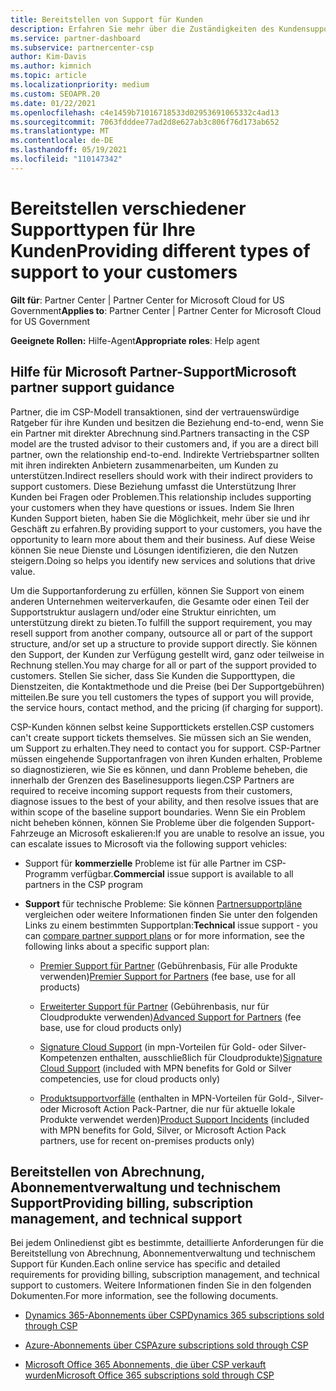 ```yaml
---
title: Bereitstellen von Support für Kunden
description: Erfahren Sie mehr über die Zuständigkeiten des Kundensupports für Partner im CSP-Programm. Enthält Informationen zur Unterstützung von Abrechnungs-, Abonnementverwaltungs- und technischen Problemen.
ms.service: partner-dashboard
ms.subservice: partnercenter-csp
author: Kim-Davis
ms.author: kimnich
ms.topic: article
ms.localizationpriority: medium
ms.custom: SEOAPR.20
ms.date: 01/22/2021
ms.openlocfilehash: c4e1459b71016718533d02953691065332c4ad13
ms.sourcegitcommit: 7063fdddee77ad2d8e627ab3c806f76d173ab652
ms.translationtype: MT
ms.contentlocale: de-DE
ms.lasthandoff: 05/19/2021
ms.locfileid: "110147342"
---
```

# <a name="providing-different-types-of-support-to-your-customers"></a><span data-ttu-id="54b9d-104">Bereitstellen verschiedener Supporttypen für Ihre Kunden</span><span class="sxs-lookup"><span data-stu-id="54b9d-104">Providing different types of support to your customers</span></span>

<span data-ttu-id="54b9d-105">**Gilt für**: Partner Center | Partner Center for Microsoft Cloud for US Government</span><span class="sxs-lookup"><span data-stu-id="54b9d-105">**Applies to**: Partner Center | Partner Center for Microsoft Cloud for US Government</span></span>

<span data-ttu-id="54b9d-106">**Geeignete Rollen:** Hilfe-Agent</span><span class="sxs-lookup"><span data-stu-id="54b9d-106">**Appropriate roles**: Help agent</span></span>

## <a name="microsoft-partner-support-guidance"></a><span data-ttu-id="54b9d-107">Hilfe für Microsoft Partner-Support</span><span class="sxs-lookup"><span data-stu-id="54b9d-107">Microsoft partner support guidance</span></span>

<span data-ttu-id="54b9d-108">Partner, die im CSP-Modell transaktionen, sind der vertrauenswürdige Ratgeber für ihre Kunden und besitzen die Beziehung end-to-end, wenn Sie ein Partner mit direkter Abrechnung sind.</span><span class="sxs-lookup"><span data-stu-id="54b9d-108">Partners transacting in the CSP model are the trusted advisor to their customers and, if you are a direct bill partner, own the relationship end-to-end.</span></span> <span data-ttu-id="54b9d-109">Indirekte Vertriebspartner sollten mit ihren indirekten Anbietern zusammenarbeiten, um Kunden zu unterstützen.</span><span class="sxs-lookup"><span data-stu-id="54b9d-109">Indirect resellers should work with their indirect providers to support customers.</span></span> <span data-ttu-id="54b9d-110">Diese Beziehung umfasst die Unterstützung Ihrer Kunden bei Fragen oder Problemen.</span><span class="sxs-lookup"><span data-stu-id="54b9d-110">This relationship includes supporting your customers when they have questions or issues.</span></span> <span data-ttu-id="54b9d-111">Indem Sie Ihren Kunden Support bieten, haben Sie die Möglichkeit, mehr über sie und ihr Geschäft zu erfahren.</span><span class="sxs-lookup"><span data-stu-id="54b9d-111">By providing support to your customers, you have the opportunity to learn more about them and their business.</span></span> <span data-ttu-id="54b9d-112">Auf diese Weise können Sie neue Dienste und Lösungen identifizieren, die den Nutzen steigern.</span><span class="sxs-lookup"><span data-stu-id="54b9d-112">Doing so helps you identify new services and solutions that drive value.</span></span>

<span data-ttu-id="54b9d-113">Um die Supportanforderung zu erfüllen, können Sie Support von einem anderen Unternehmen weiterverkaufen, die Gesamte oder einen Teil der Supportstruktur auslagern und/oder eine Struktur einrichten, um unterstützung direkt zu bieten.</span><span class="sxs-lookup"><span data-stu-id="54b9d-113">To fulfill the support requirement, you may resell support from another company, outsource all or part of the support structure, and/or set up a structure to provide support directly.</span></span> <span data-ttu-id="54b9d-114">Sie können den Support, der Kunden zur Verfügung gestellt wird, ganz oder teilweise in Rechnung stellen.</span><span class="sxs-lookup"><span data-stu-id="54b9d-114">You may charge for all or part of the support provided to customers.</span></span> <span data-ttu-id="54b9d-115">Stellen Sie sicher, dass Sie Kunden die Supporttypen, die Dienstzeiten, die Kontaktmethode und die Preise (bei Der Supportgebühren) mitteilen.</span><span class="sxs-lookup"><span data-stu-id="54b9d-115">Be sure you tell customers the types of support you will provide, the service hours, contact method, and the pricing (if charging for support).</span></span>

<span data-ttu-id="54b9d-116">CSP-Kunden können selbst keine Supporttickets erstellen.</span><span class="sxs-lookup"><span data-stu-id="54b9d-116">CSP customers can't create support tickets themselves.</span></span> <span data-ttu-id="54b9d-117">Sie müssen sich an Sie wenden, um Support zu erhalten.</span><span class="sxs-lookup"><span data-stu-id="54b9d-117">They need to contact you for support.</span></span> <span data-ttu-id="54b9d-118">CSP-Partner müssen eingehende Supportanfragen von ihren Kunden erhalten, Probleme so diagnostizieren, wie Sie es können, und dann Probleme beheben, die innerhalb der Grenzen des Baselinesupports liegen.</span><span class="sxs-lookup"><span data-stu-id="54b9d-118">CSP Partners are required to receive incoming support requests from their customers, diagnose issues to the best of your ability, and then resolve issues that are within scope of the baseline support boundaries.</span></span> <span data-ttu-id="54b9d-119">Wenn Sie ein Problem nicht beheben können, können Sie Probleme über die folgenden Support-Fahrzeuge an Microsoft eskalieren:</span><span class="sxs-lookup"><span data-stu-id="54b9d-119">If you are unable to resolve an issue, you can escalate issues to Microsoft via the following support vehicles:</span></span>

- <span data-ttu-id="54b9d-120">Support für **kommerzielle** Probleme ist für alle Partner im CSP-Programm verfügbar.</span><span class="sxs-lookup"><span data-stu-id="54b9d-120">**Commercial** issue support is available to all partners in the CSP program</span></span>

- <span data-ttu-id="54b9d-121">**Support** für technische Probleme: Sie können [Partnersupportpläne](https://partner.microsoft.com/support/partnersupport) vergleichen oder weitere Informationen finden Sie unter den folgenden Links zu einem bestimmten Supportplan:</span><span class="sxs-lookup"><span data-stu-id="54b9d-121">**Technical** issue support - you can [compare partner support plans](https://partner.microsoft.com/support/partnersupport) or for more information, see the following links  about a specific support plan:</span></span>

  - <span data-ttu-id="54b9d-122">[Premier Support für Partner](https://partner.microsoft.com/support/microsoft-services-premier-support) (Gebührenbasis, Für alle Produkte verwenden)</span><span class="sxs-lookup"><span data-stu-id="54b9d-122">[Premier Support for Partners](https://partner.microsoft.com/support/microsoft-services-premier-support) (fee base, use for all products)</span></span>

  - <span data-ttu-id="54b9d-123">[Erweiterter Support für Partner](https://partner.microsoft.com/support/advanced-cloud-support) (Gebührenbasis, nur für Cloudprodukte verwenden)</span><span class="sxs-lookup"><span data-stu-id="54b9d-123">[Advanced Support for Partners](https://partner.microsoft.com/support/advanced-cloud-support) (fee base, use for cloud products only)</span></span>

  - <span data-ttu-id="54b9d-124">[Signature Cloud Support](manage-your-partner-network-benefits.md) (in mpn-Vorteilen für Gold- oder Silver-Kompetenzen enthalten, ausschließlich für Cloudprodukte)</span><span class="sxs-lookup"><span data-stu-id="54b9d-124">[Signature Cloud Support](manage-your-partner-network-benefits.md) (included with MPN benefits for Gold or Silver competencies, use for cloud products only)</span></span>

  - <span data-ttu-id="54b9d-125">[Produktsupportvorfälle](manage-your-partner-network-benefits.md) (enthalten in MPN-Vorteilen für Gold-, Silver- oder Microsoft Action Pack-Partner, die nur für aktuelle lokale Produkte verwendet werden)</span><span class="sxs-lookup"><span data-stu-id="54b9d-125">[Product Support Incidents](manage-your-partner-network-benefits.md) (included with MPN benefits for Gold, Silver, or Microsoft Action Pack partners, use for recent on-premises products only)</span></span>

## <a name="providing-billing-subscription-management-and-technical-support"></a><span data-ttu-id="54b9d-126">Bereitstellen von Abrechnung, Abonnementverwaltung und technischem Support</span><span class="sxs-lookup"><span data-stu-id="54b9d-126">Providing billing, subscription management, and technical support</span></span> 

<span data-ttu-id="54b9d-127">Bei jedem Onlinedienst gibt es bestimmte, detaillierte Anforderungen für die Bereitstellung von Abrechnung, Abonnementverwaltung und technischem Support für Kunden.</span><span class="sxs-lookup"><span data-stu-id="54b9d-127">Each online service has specific and detailed requirements for providing billing, subscription management, and technical support to customers.</span></span> <span data-ttu-id="54b9d-128">Weitere Informationen finden Sie in den folgenden Dokumenten.</span><span class="sxs-lookup"><span data-stu-id="54b9d-128">For more information, see the following documents.</span></span>

- [<span data-ttu-id="54b9d-129">Dynamics 365-Abonnements über CSP</span><span class="sxs-lookup"><span data-stu-id="54b9d-129">Dynamics 365 subscriptions sold through CSP</span></span>](https://www.microsoftpartnercommunity.com/t5/CSP/Microsoft-Partner-Support-Guidance/m-p/5262#M30)

- [<span data-ttu-id="54b9d-130">Azure-Abonnements über CSP</span><span class="sxs-lookup"><span data-stu-id="54b9d-130">Azure subscriptions sold through CSP</span></span>](https://www.microsoftpartnercommunity.com/t5/CSP/Microsoft-Partner-Support-Guidance/m-p/5263#M31)

- [<span data-ttu-id="54b9d-131">Microsoft Office 365 Abonnements, die über CSP verkauft wurden</span><span class="sxs-lookup"><span data-stu-id="54b9d-131">Microsoft Office 365 subscriptions sold through CSP</span></span>](https://www.microsoftpartnercommunity.com/t5/CSP/Microsoft-Partner-Support-Guidance/m-p/5264#M32)
